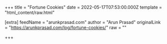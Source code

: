 
+++
title = "Fortune Cookies"
date = 2022-05-17T07:53:00.000Z
template = "html_content/raw.html"

[extra]
feedName = "arunkprasad.com"
author = "Arun Prasad"
originalLink = "https://arunkprasad.com/log/fortune-cookies/"
raw = ""

+++

